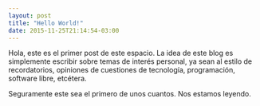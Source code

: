 ```yaml
---
layout: post
title: "Hello World!"
date: 2015-11-25T21:14:54-03:00
---
```


Hola, este es el primer post de este espacio. La idea de este blog es simplemente escribir sobre temas de interés personal, ya sean al estilo de recordatorios, opiniones de cuestiones de tecnología, programación, software libre, etcétera.

Seguramente este sea el primero de unos cuantos. Nos estamos leyendo.
